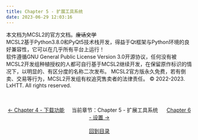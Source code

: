 ```yaml
---
title: Chapter 5 - 扩展工具系统
date: 2023-06-29 12:03:16
---
```

本文档为MCSL2的官方文档。~~废话文学~~  
MCSL2基于Python3.8.0和PyQt5技术栈开发，得益于Qt框架与Python环境的良好兼容性，它可以在几乎所有平台上运行！  
软件遵循GNU General Public License Version 3.0开源协议，任何没有被MCSL2开发组种植授权的人都可自行基于MCSL2继续开发，在保留原作标识的情况下，以明显的、有区分度的名称二次发布。
MCSL2官方版永久免费，若有倒卖、交易等行为，MCSL2开发组有权追究售卖者的法律责任。
© 2022-2023. LxHTT. All rights reserved.

<div>
    <center>
        <br><br>
        <a href="/MCSL2Guide/Chapter-4">← Chapter 4 - 下载功能</a>&nbsp;&nbsp;&nbsp;&nbsp;&nbsp;当前章节：Chapter 5 - 扩展工具系统&nbsp;&nbsp;&nbsp;&nbsp;&nbsp;
        <a href="/MCSL2Guide/Chapter-6">Chapter 6 - 设置 →</a>
        <br><br><a href="/MCSL2Guide">回到目录</a>
    </center>
</div>